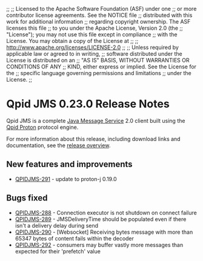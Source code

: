 ;;
;; Licensed to the Apache Software Foundation (ASF) under one
;; or more contributor license agreements.  See the NOTICE file
;; distributed with this work for additional information
;; regarding copyright ownership.  The ASF licenses this file
;; to you under the Apache License, Version 2.0 (the
;; "License"); you may not use this file except in compliance
;; with the License.  You may obtain a copy of the License at
;; 
;;   http://www.apache.org/licenses/LICENSE-2.0
;; 
;; Unless required by applicable law or agreed to in writing,
;; software distributed under the License is distributed on an
;; "AS IS" BASIS, WITHOUT WARRANTIES OR CONDITIONS OF ANY
;; KIND, either express or implied.  See the License for the
;; specific language governing permissions and limitations
;; under the License.
;;

# Qpid JMS 0.23.0 Release Notes

Qpid JMS is a complete [Java Message Service][jms] 2.0 client built
using the [Qpid Proton]({{site_url}}/proton/index.html) protocol
engine.

For more information about this release, including download links and
documentation, see the [release overview](index.html).

[jms]: http://en.wikipedia.org/wiki/Java_Message_Service


## New features and improvements

 - [QPIDJMS-291](https://issues.apache.org/jira/browse/QPIDJMS-291) - update to proton-j 0.19.0

## Bugs fixed

 - [QPIDJMS-288](https://issues.apache.org/jira/browse/QPIDJMS-288) - Connection executor is not shutdown on connect failure
 - [QPIDJMS-289](https://issues.apache.org/jira/browse/QPIDJMS-289) - JMSDeliveryTime should be populated even if there isn't a delivery delay during send
 - [QPIDJMS-290](https://issues.apache.org/jira/browse/QPIDJMS-290) - [Websocket] Receiving bytes message with more than 65347 bytes of content fails within the decoder
 - [QPIDJMS-292](https://issues.apache.org/jira/browse/QPIDJMS-292) - consumers may buffer vastly more messages than expected for their 'prefetch' value